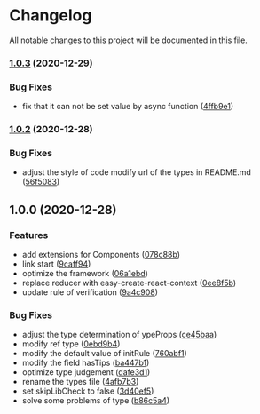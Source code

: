 # Changelog

All notable changes to this project will be documented in this file.

### [1.0.3](https://github.com/zixiCat/form-bunch/compare/v1.0.2...v1.0.3) (2020-12-29)


### Bug Fixes

* fix that it can not be set value by async function ([4ffb9e1](https://github.com/zixiCat/form-bunch/commit/4ffb9e13682f01a4d3c5ddb52bf871da9993cbd1))

### [1.0.2](https://github.com/zixiCat/form-bunch/compare/v1.0.0...v1.0.2) (2020-12-28)


### Bug Fixes

* adjust the style of code modify url of the types in README.md ([56f5083](https://github.com/zixiCat/form-bunch/commit/56f508352df68d37f678079df0cbe66e3d9a97b5))

## 1.0.0 (2020-12-28)


### Features

* add extensions for Components ([078c88b](https://github.com/zixiCat/form-bunch/commit/078c88b42a211b2d1e9c233f0cb3d8ac36fded4b))
* link start ([9caff94](https://github.com/zixiCat/form-bunch/commit/9caff941a9fcaed234da96f991aa6dc15cb324bb))
* optimize the framework ([06a1ebd](https://github.com/zixiCat/form-bunch/commit/06a1ebd3c1eb4af18615c8296316c209f35cee7d))
* replace reducer with easy-create-react-context ([0ee8f5b](https://github.com/zixiCat/form-bunch/commit/0ee8f5b8cc0de79c93e56a6df2c1c01f8a6c7af3))
* update rule of verification ([9a4c908](https://github.com/zixiCat/form-bunch/commit/9a4c9088c670b91ed50a11d39bcc5f7f39f8cb32))


### Bug Fixes

* adjust the type determination of 	ypeProps ([ce45baa](https://github.com/zixiCat/form-bunch/commit/ce45baaba880c15226fe1844359132735ad36ca8))
* modify ref type ([0ebd9b4](https://github.com/zixiCat/form-bunch/commit/0ebd9b46e67a7d14132ebfdc2f12736b569890b2))
* modify the default value of initRule ([760abf1](https://github.com/zixiCat/form-bunch/commit/760abf1bfd3c14316ecef81f538717a84798e65c))
* modify the field hasTips ([ba447b1](https://github.com/zixiCat/form-bunch/commit/ba447b1f6f96f41fe901d744fe76bcfa1a89144b))
* optimize type judgement ([dafe3d1](https://github.com/zixiCat/form-bunch/commit/dafe3d1b249145bff622eefa2e7746b1a86678e6))
* rename the types file ([4afb7b3](https://github.com/zixiCat/form-bunch/commit/4afb7b3cda32f51d2f2fa040fe29f6ce0bf15ecc))
* set skipLibCheck to false ([3d40ef5](https://github.com/zixiCat/form-bunch/commit/3d40ef5aa75c5f957bb2f083698ab9ac97f04fd5))
* solve some problems of type ([b86c5a4](https://github.com/zixiCat/form-bunch/commit/b86c5a4c0028a7758ac64f6a0995eca7d1889246))
